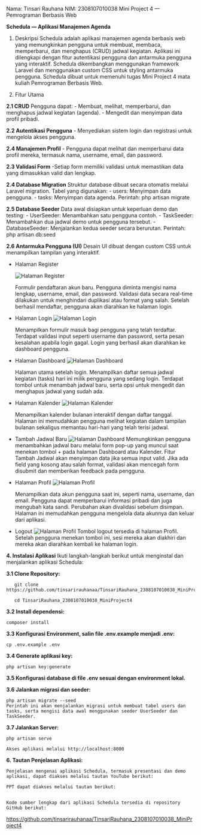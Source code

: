 Nama: Tinsari Rauhana
NIM: 2308107010038
Mini Project 4 — Pemrograman Berbasis Web

**Schedula — Aplikasi Manajemen Agenda**

1. Deskripsi
Schedula adalah aplikasi manajemen agenda berbasis web yang memungkinkan pengguna untuk membuat, membaca, memperbarui, dan menghapus (CRUD) jadwal kegiatan. Aplikasi ini dilengkapi dengan fitur autentikasi pengguna dan antarmuka pengguna yang interaktif. Schedula dikembangkan menggunakan framework Laravel dan menggunakan custom CSS untuk styling antarmuka pengguna. Schedula dibuat untuk memenuhi tugas Mini Project 4 mata kuliah Pemrograman Berbasis Web.

2. Fitur Utama
    
__2.1 CRUD__
    Pengguna dapat:
    - Membuat, melihat, memperbarui, dan menghapus jadwal kegiatan (agenda).
    - Mengedit dan menyimpan data profil pribadi.
    
__2.2 Autentikasi Pengguna__
    - Menyediakan sistem login dan registrasi untuk mengelola akses pengguna.
    
__2.4 Manajemen Profil__
    - Pengguna dapat melihat dan memperbarui data profil mereka, termasuk nama, username, email, dan password.
      
__2.3 Validasi Form__
    -Setiap form memiliki validasi untuk memastikan data yang dimasukkan valid dan lengkap.
    
__2.4 Database Migration__
    Struktur database dibuat secara otomatis melalui Laravel migration. Tabel yang digunakan:
      - users: Menyimpan data pengguna.
      - tasks: Menyimpan data agenda.
    Perintah:
    php artisan migrate
    
__2.5 Database Seeder__
      Data awal disiapkan untuk keperluan demo dan testing:
      - UserSeeder: Menambahkan satu pengguna contoh.
      - TaskSeeder: Menambahkan dua jadwal demo untuk pengguna tersebut.
      - DatabaseSeeder: Menjalankan kedua seeder secara berurutan.
    Perintah:
    php artisan db:seed
    
__2.6 Antarmuka Pengguna (UI)__
      Desain UI dibuat dengan custom CSS untuk menampilkan tampilan yang interaktif.
   
- Halaman Register
      
   ![Halaman Register](https://github.com/tinsarirauhanaa/TinsariRauhana_2308107010038_MiniProject4/blob/main/Schedula%20-%20Register.png?raw=true)

    Formulir pendaftaran akun baru. Pengguna diminta mengisi nama lengkap, username, email, dan password. Validasi data secara real-time dilakukan untuk menghindari duplikasi atau format yang salah. Setelah berhasil mendaftar, pengguna akan diarahkan ke halaman login.
   
- Halaman Login
   ![Halaman Login](https://github.com/tinsarirauhanaa/TinsariRauhana_2308107010038_MiniProject4/blob/main/Schedula%20-%20Login.png?raw=true)
     
    Menampilkan formulir masuk bagi pengguna yang telah terdaftar. Terdapat validasi input seperti username dan password, serta pesan kesalahan apabila login gagal. Login yang berhasil akan diarahkan ke dashboard pengguna.

- Halaman Dashboard
     ![Halaman Dashboard](https://github.com/tinsarirauhanaa/TinsariRauhana_2308107010038_MiniProject4/blob/main/Schedula%20Dashboard.png)

     Halaman utama setelah login. Menampilkan daftar semua jadwal kegiatan (tasks) hari ini milik pengguna yang sedang login. Terdapat tombol untuk menambah jadwal baru, serta opsi untuk mengedit dan menghapus jadwal yang sudah ada.
   
- Halaman Kalender
     ![Halaman Kalender](https://github.com/tinsarirauhanaa/TinsariRauhana_2308107010038_MiniProject4/blob/main/Schedula%20-%20Kalenderr.png?raw=true)

    Menampilkan kalender bulanan interaktif dengan daftar tanggal. Halaman ini memudahkan pengguna melihat kegiatan dalam tampilan bulanan sekaligus memantau hari-hari yang telah terisi jadwal.

- Tambah Jadwal Baru
    ![Halaman Dashboard](https://github.com/tinsarirauhanaa/TinsariRauhana_2308107010038_MiniProject4/blob/main/Schedula%20_addtask.png)
    Memungkinkan pengguna menambahkan jadwal baru melalui form pop-up yang muncul saat menekan tombol + pada halaman Dashboard atau Kalender. Fitur Tambah Jadwal akan menyimpan data jika semua input valid. Jika ada field yang kosong atau salah format, validasi akan mencegah form disubmit dan memberikan feedback pada pengguna.

- Halaman Profil
     ![Halaman Profil](https://github.com/tinsarirauhanaa/TinsariRauhana_2308107010038_MiniProject4/blob/main/Schedula%20Profil.png)

    Menampilkan data akun pengguna saat ini, seperti nama, username, dan email. Pengguna dapat memperbarui informasi pribadi dan juga mengubah kata sandi. Perubahan akan divalidasi sebelum disimpan. Halaman ini memudahkan pengguna mengelola data akunnya dan keluar dari aplikasi.

- Logout
      ![Halaman Profil](https://github.com/tinsarirauhanaa/TinsariRauhana_2308107010038_MiniProject4/blob/main/SchedulaKeluar.png)
    Tombol logout tersedia di halaman Profil. Setelah pengguna menekan tombol ini, sesi mereka akan diakhiri dan mereka akan diarahkan kembali ke halaman login.
   
__4. Instalasi Aplikasi__
Ikuti langkah-langkah berikut untuk menginstal dan menjalankan aplikasi Schedula:

__3.1 Clone Repository:__

       git clone https://github.com/tinsarirauhanaa/TinsariRauhana_2308107010038_MiniProject4.git
   
       cd TinsariRauhana_2308107010038_MiniProject4

__3.2 Install dependensi:__
   
    composer install
    
__3.3 Konfigurasi Environment, salin file .env.example menjadi .env:__
   
    cp .env.example .env
   
__3.4 Generate aplikasi key:__
   
    php artisan key:generate

__3.5 Konfigurasi database di file .env sesuai dengan environment lokal.__
   
__3.6 Jalankan migrasi dan seeder:__
   
    php artisan migrate --seed
    Perintah ini akan menjalankan migrasi untuk membuat tabel users dan tasks, serta mengisi data awal menggunakan seeder UserSeeder dan TaskSeeder.

__3.7 Jalankan Server:__
   
    php artisan serve
   
    Akses aplikasi melalui http://localhost:8000

__6. Tautan Penjelasan Aplikasi:__

    Penjelasan mengenai aplikasi Schedula, termasuk presentasi dan demo aplikasi, dapat diakses melalui tautan YouTube berikut:

    PPT dapat diakses melalui tautan berikut:


    Kode sumber lengkap dari aplikasi Schedula tersedia di repository GitHub berikut:
https://github.com/tinsarirauhanaa/TinsariRauhana_2308107010038_MiniProject4
